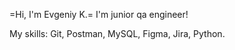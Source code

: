 

=Hi, I'm Evgeniy K.=
I'm junior qa engineer!

My skills:
Git, Postman, MySQL, Figma, Jira, Python.
